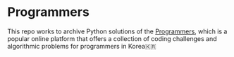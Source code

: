 # Programmers
This repo works to archive Python solutions of the [Programmers](https://programmers.co.kr/), which is a popular online platform that offers a collection of coding challenges and algorithmic problems for programmers in Korea🇰🇷


